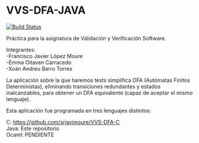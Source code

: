 # VVS-DFA-JAVA
[![Build Status](https://travis-ci.org/andreu-barro/VVS-DFA-JAVA.svg?branch=master)](https://travis-ci.org/andreu-barro/VVS-DFA-JAVA)

Práctica para la asignatura de Validación y Verificación Software.

Integrantes:  
-Francisco Javier López Moure  
-Emma Oitaven Carracedo  
-Xoán Andreu Barro Torres  

La aplicación sobre la que haremos tests simplifica DFA (Autómatas Finitos Deterministas), eliminando transiciones redundantes y estados inalcanzables, para obtener un DFA equivalente (capaz de aceptar el mismo lenguaje).

Esta aplicación fue programada en tres lenguajes distintos:

C: https://github.com/srjavimoure/VVS-DFA-C  
Java: Este repositorio  
Ocaml: PENDIENTE  
